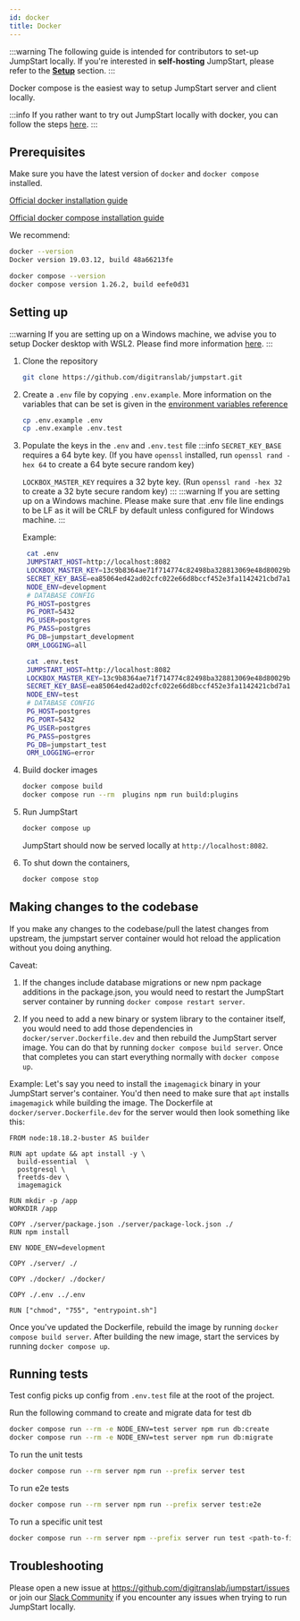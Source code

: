 ```yaml
---
id: docker
title: Docker
---
```


:::warning
The following guide is intended for contributors to set-up JumpStart locally. If you're interested in **self-hosting** JumpStart, please refer to the **[Setup](/docs/setup/)** section.
:::

Docker compose is the easiest way to setup JumpStart server and client locally.

:::info
If you rather want to try out JumpStart locally with docker, you can follow the steps [here](https://docs.jumpstart.com/docs/setup/try-jumpstart).
:::

## Prerequisites

Make sure you have the latest version of `docker` and `docker compose` installed.

[Official docker installation guide](https://docs.docker.com/desktop/)

[Official docker compose installation guide](https://docs.docker.com/compose/install/)

We recommend:

```bash
docker --version
Docker version 19.03.12, build 48a66213fe

docker compose --version
docker compose version 1.26.2, build eefe0d31
```

## Setting up

:::warning
If you are setting up on a Windows machine, we advise you to setup Docker desktop with WSL2.
Please find more information [here](https://docs.docker.com/desktop/windows/wsl/).
:::

1. Clone the repository
   ```bash
   git clone https://github.com/digitranslab/jumpstart.git
   ```

2. Create a `.env` file by copying `.env.example`. More information on the variables that can be set is given in the [environment variables reference](/docs/setup/env-vars)
   ```bash
   cp .env.example .env
   cp .env.example .env.test
   ```

3. Populate the keys in the `.env` and `.env.test` file
   :::info
   `SECRET_KEY_BASE` requires a 64 byte key. (If you have `openssl` installed, run `openssl rand -hex 64` to create a 64 byte secure random key)

   `LOCKBOX_MASTER_KEY` requires a 32 byte key. (Run `openssl rand -hex 32` to create a 32 byte secure random key)
   :::
   :::warning 
   If you are setting up on a Windows machine. Please make sure that .env file line endings to be LF as it will be CRLF by default unless configured for Windows machine.
   :::
   
   Example:

   ```bash
    cat .env
    JUMPSTART_HOST=http://localhost:8082
    LOCKBOX_MASTER_KEY=13c9b8364ae71f714774c82498ba328813069e48d80029bb29f49d0ada5a8e40
    SECRET_KEY_BASE=ea85064ed42ad02cfc022e66d8bccf452e3fa1142421cbd7a13592d91a2cbb866d6001060b73a98a65be57e65524357d445efae00a218461088a706decd62dcb
    NODE_ENV=development
    # DATABASE CONFIG
    PG_HOST=postgres
    PG_PORT=5432
    PG_USER=postgres
    PG_PASS=postgres
    PG_DB=jumpstart_development
    ORM_LOGGING=all
   ```

   ```bash
    cat .env.test
    JUMPSTART_HOST=http://localhost:8082
    LOCKBOX_MASTER_KEY=13c9b8364ae71f714774c82498ba328813069e48d80029bb29f49d0ada5a8e40
    SECRET_KEY_BASE=ea85064ed42ad02cfc022e66d8bccf452e3fa1142421cbd7a13592d91a2cbb866d6001060b73a98a65be57e65524357d445efae00a218461088a706decd62dcb
    NODE_ENV=test
    # DATABASE CONFIG
    PG_HOST=postgres
    PG_PORT=5432
    PG_USER=postgres
    PG_PASS=postgres
    PG_DB=jumpstart_test
    ORM_LOGGING=error
   ```

4. Build docker images

   ```bash
   docker compose build
   docker compose run --rm  plugins npm run build:plugins
   ```

5. Run JumpStart

   ```bash
   docker compose up
   ```
   JumpStart should now be served locally at `http://localhost:8082`.

8. To shut down the containers,
   ```bash
   docker compose stop
   ```

## Making changes to the codebase

If you make any changes to the codebase/pull the latest changes from upstream, the jumpstart server container would hot reload the application without you doing anything.

Caveat:

1. If the changes include database migrations or new npm package additions in the package.json, you would need to restart the JumpStart server container by running `docker compose restart server`.

2. If you need to add a new binary or system library to the container itself, you would need to add those dependencies in `docker/server.Dockerfile.dev` and then rebuild the JumpStart server image. You can do that by running `docker compose build server`. Once that completes you can start everything normally with `docker compose up`.

Example:
Let's say you need to install the `imagemagick` binary in your JumpStart server's container. You'd then need to make sure that `apt` installs `imagemagick` while building the image. The Dockerfile at `docker/server.Dockerfile.dev` for the server would then look something like this:

```
FROM node:18.18.2-buster AS builder

RUN apt update && apt install -y \
  build-essential  \
  postgresql \
  freetds-dev \
  imagemagick

RUN mkdir -p /app
WORKDIR /app

COPY ./server/package.json ./server/package-lock.json ./
RUN npm install

ENV NODE_ENV=development

COPY ./server/ ./

COPY ./docker/ ./docker/

COPY ./.env ../.env

RUN ["chmod", "755", "entrypoint.sh"]

```

Once you've updated the Dockerfile, rebuild the image by running `docker compose build server`. After building the new image, start the services by running `docker compose up`.

## Running tests

Test config picks up config from `.env.test` file at the root of the project.

Run the following command to create and migrate data for test db

```bash
docker compose run --rm -e NODE_ENV=test server npm run db:create
docker compose run --rm -e NODE_ENV=test server npm run db:migrate
```

To run the unit tests
```bash
docker compose run --rm server npm run --prefix server test
```

To run e2e tests
```bash
docker compose run --rm server npm run --prefix server test:e2e
```

To run a specific unit test

```bash
docker compose run --rm server npm --prefix server run test <path-to-file>
```

## Troubleshooting

Please open a new issue at https://github.com/digitranslab/jumpstart/issues or join our [Slack Community](https://jumpstart.com/slack) if you encounter any issues when trying to run JumpStart locally.
